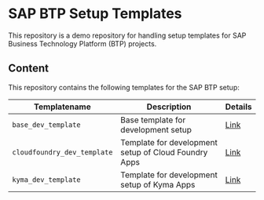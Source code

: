 # SAP BTP Setup Templates

This repository is a demo repository for handling setup templates for SAP Business Technology Platform (BTP) projects.

## Content

This repository contains the following templates for the SAP BTP setup:

| Templatename | Description | Details
| --- | --- | ---
| `base_dev_template`         | Base template for development setup | [Link](./base_dev_template/README.md)
| `cloudfoundry_dev_template` | Template for development setup of Cloud Foundry Apps | [Link](./cloudfoundry_dev_template/README.md)
| `kyma_dev_template`         | Template for development setup of Kyma Apps | [Link](./kyma_dev_template/README.md)
